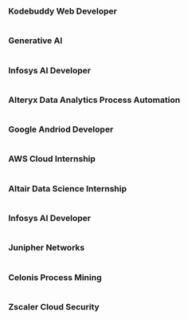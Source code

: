 

### Kodebuddy Web Developer
<img src="kode.jpg" alt="">


### Generative AI
<img src="c.png" alt="">


### Infosys AI Developer
<img src="i.png" alt="">


### Alteryx Data Analytics Process Automation


<img src="alter.png" alt="">


### Google Andriod Developer
<img src="and.png" alt="">



### AWS Cloud Internship
<img src="aws.png" alt="">





### Altair Data Science Internship
<img src="data.png" alt="">


### Infosys AI Developer
<img src="i.png" alt="">


### Junipher Networks
<img src="ju.png" alt="">

### Celonis Process Mining
<img src="proc.png" alt="">



### Zscaler Cloud Security
<img src="z.png" alt="">
